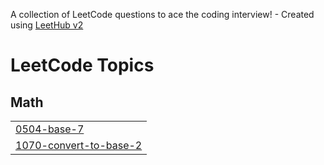 A collection of LeetCode questions to ace the coding interview! - Created using [LeetHub v2](https://github.com/arunbhardwaj/LeetHub-2.0)
<!---LeetCode Topics Start-->
# LeetCode Topics
## Math
|  |
| ------- |
| [0504-base-7](https://github.com/Lavana2004/Problem_Solving/tree/master/0504-base-7) |
| [1070-convert-to-base-2](https://github.com/Lavana2004/Problem_Solving/tree/master/1070-convert-to-base-2) |
<!---LeetCode Topics End-->